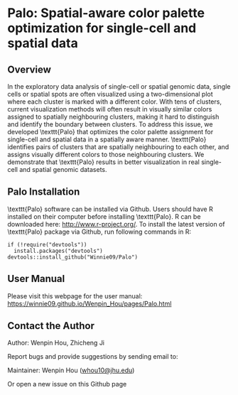 Palo: Spatial-aware color palette optimization for single-cell and spatial data
====

## Overview
In the exploratory data analysis of single-cell or spatial genomic data, single cells or spatial spots are often visualized using a two-dimensional plot where each cluster is marked with a different color. With tens of clusters, current visualization methods will often result in visually similar colors assigned to spatially neighbouring clusters, making it hard to distinguish and identify the boundary between clusters. To address this issue, we developed \texttt{Palo} that optimizes the color palette assignment for single-cell and spatial data in a spatially aware manner. \texttt{Palo} identifies pairs of clusters that are spatially neighbouring to each other, and assigns visually different colors to those neighbouring clusters. We demonstrate that \texttt{Palo} results in better visualization in real single-cell and spatial genomic datasets. 


## Palo Installation

\texttt{Palo} software can be installed via Github.
Users should have R installed on their computer before installing \texttt{Palo}. R can be downloaded here: http://www.r-project.org/.
To install the latest version of \texttt{Palo} package via Github, run following commands in R:
```{r }
if (!require("devtools"))
  install.packages("devtools")
devtools::install_github("Winnie09/Palo")
```

## User Manual
Please visit this webpage for the user manual: https://winnie09.github.io/Wenpin_Hou/pages/Palo.html

## Contact the Author
Author: Wenpin Hou, Zhicheng Ji

Report bugs and provide suggestions by sending email to:

Maintainer: Wenpin Hou (whou10@jhu.edu)

Or open a new issue on this Github page
